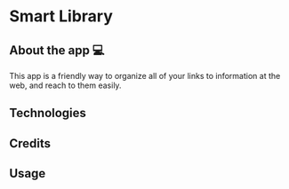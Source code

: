 # Smart Library

## About the app 💻

This app is a friendly way to organize all of your links to information at the web, and reach to them easily.

## Technologies

## Credits

## Usage
